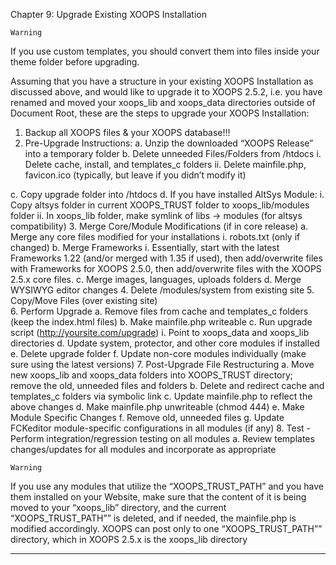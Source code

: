 Chapter 9: Upgrade Existing XOOPS Installation

 	Warning 
If you use custom templates, you should convert them into files inside your theme folder before upgrading. 

Assuming that you have a structure in your existing XOOPS Installation as discussed above, and would like to upgrade it to XOOPS 2.5.2, i.e. you have renamed and moved your xoops_lib and xoops_data directories outside of Document Root, these are the steps to upgrade your XOOPS Installation:

1.	Backup all XOOPS files & your XOOPS database!!! 
2.	Pre-Upgrade Instructions: 
a.	Unzip the downloaded “XOOPS Release” into a temporary folder 
b.	Delete unneeded Files/Folders from /htdocs 
i.	Delete cache, install, and templates_c folders 
ii.	Delete mainfile.php, favicon.ico (typically, but leave if you didn’t modify it)

 

c.	Copy upgrade folder into /htdocs 
d.	If you have installed AltSys Module: 
i.	Copy altsys folder in current XOOPS_TRUST folder to xoops_lib/modules folder 
ii.	In xoops_lib folder, make symlink of libs -> modules (for altsys compatibility) 
3.	Merge Core/Module Modifications (if in core release) 
a.	Merge any core files modified for your installations 
i.	robots.txt (only if changed)
b.	Merge Frameworks 
i.	Essentially, start with the latest Frameworks 1.22 (and/or merged with 1.35      if used), then add/overwrite files with Frameworks for XOOPS 2.5.0, then      add/overwrite files with the XOOPS 2.5.x core files. 
c.	Merge images, languages, uploads folders 
d.	Merge WYSIWYG editor changes 
4.	Delete /modules/system from existing site
5.	Copy/Move Files (over existing site)  
6.	Perform Upgrade
a.	Remove files from cache and templates_c folders (keep the index.html files) 
b.	Make mainfile.php writeable
c.	Run upgrade script (http://yoursite.com/upgrade) 
i.	Point to xoops_data and xoops_lib directories 
d.	Update system, protector, and other core modules if installed 
e.	Delete upgrade folder 
f.	Update non-core modules individually (make sure using the latest versions) 
7.	Post-Upgrade File Restructuring 
a.	Move new xoops_lib and xoops_data folders into XOOPS_TRUST directory; remove    the old, unneeded files and folders 
b.	Delete and redirect cache and templates_c folders via symbolic link 
c.	Update mainfile.php to reflect the above changes 
d.	Make mainfile.php unwriteable (chmod 444)
e.	Make Module Specific Changes 
f.	Remove old, unneeded files 
g.	Update FCKeditor module-specific configurations in all modules (if any) 
8.	Test - Perform integration/regression testing on all modules 
a.	Review templates changes/updates for all modules and incorporate as appropriate


 	Warning 
If you use any modules that utilize the “XOOPS_TRUST_PATH” and you have them installed on your Website, make sure that the content of it is being moved to your “xoops_lib” directory, and the current “XOOPS_TRUST_PATH”” is deleted, and if needed, the mainfile.php is modified accordingly. 
XOOPS can post only to one “XOOPS_TRUST_PATH”” directory, which in XOOPS 2.5.x is the xoops_lib directory 


-----------------------------------
